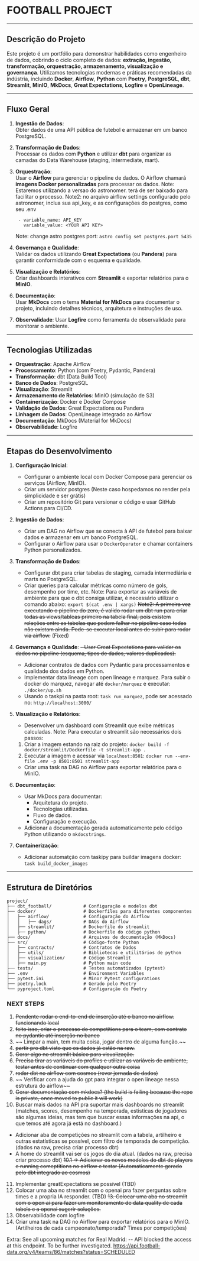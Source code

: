  
# FOOTBALL PROJECT

---

## Descrição do Projeto

Este projeto é um portfólio para demonstrar habilidades como engenheiro de dados, cobrindo o ciclo completo de dados: **extração, ingestão, transformação, orquestração, armazenamento, visualização e governança**. Utilizamos tecnologias modernas e práticas recomendadas da indústria, incluindo **Docker**, **Airflow**, **Python** com **Poetry**, **PostgreSQL**, **dbt**, **Streamlit**, **MinIO**, **MkDocs**, **Great Expectations**, **Logfire** e **OpenLineage**.

---

## Fluxo Geral

1. **Ingestão de Dados**:  
   Obter dados de uma API pública de futebol e armazenar em um banco PostgreSQL.

2. **Transformação de Dados**:  
   Processar os dados com **Python** e utilizar **dbt** para organizar as camadas do Data Warehouse (staging, intermediate, mart).

3. **Orquestração**:  
   Usar o **Airflow** para gerenciar o pipeline de dados. O Airflow chamará **imagens Docker personalizadas** para processar os dados.
   Note: Estaremos utilizando a versao do astronomer. terá de ser baixado para facilitar o processo.
   Note2: no arquivo airflow settings configurado pelo astronomer, inclua sua api_key, e as configurações do postgres, como seu .env
   ```variables:
    - variable_name: API_KEY
      variable_value: <YOUR API KEY>
    ```
    Note: change astro postgres port: `astro config set postgres.port 5435`

4. **Governança e Qualidade**:  
   Validar os dados utilizando **Great Expectations** (ou **Pandera**) para garantir conformidade com o esquema e qualidade.

5. **Visualização e Relatórios**:  
   Criar dashboards interativos com **Streamlit** e exportar relatórios para o **MinIO**.

6. **Documentação**:  
   Usar **MkDocs** com o tema **Material for MkDocs** para documentar o projeto, incluindo detalhes técnicos, arquitetura e instruções de uso.

7. **Observalidade**:
   Usar **Logfire** como ferramenta de observalidade para monitorar o ambiente.
---

## Tecnologias Utilizadas

- **Orquestração**: Apache Airflow  
- **Processamento**: Python (com Poetry, Pydantic, Pandera)  
- **Transformação**: dbt (Data Build Tool)  
- **Banco de Dados**: PostgreSQL  
- **Visualização**: Streamlit  
- **Armazenamento de Relatórios**: MinIO (simulação de S3)  
- **Containerização**: Docker e Docker Compose  
- **Validação de Dados**: Great Expectations ou Pandera  
- **Linhagem de Dados**: OpenLineage integrado ao Airflow  
- **Documentação**: MkDocs (Material for MkDocs)
- **Observabilidade**: Logfire

---

## Etapas do Desenvolvimento

1. **Configuração Inicial**:
   - Configurar o ambiente local com Docker Compose para gerenciar os serviços (Airflow, MinIO).
   - Criar um servidor postgres (Neste caso hospedamos no render pela simplicidade e ser grátis)
   - Criar um repositório Git para versionar o código e usar GitHub Actions para CI/CD.

2. **Ingestão de Dados**:
   - Criar um DAG no Airflow que se conecta à API de futebol para baixar dados e armazenar em um banco PostgreSQL.
   - Configurar o Airflow para usar o `DockerOperator` e chamar containers Python personalizados.

3. **Transformação de Dados**:
   - Configurar dbt para criar tabelas de staging, camada intermediária e marts no PostgreSQL.
   - Criar queries para calcular métricas como número de gols, desempenho por time, etc.
   Note: Para exportar as variáveis de ambiente para que o dbt consiga utilizar, é necessário utilizar o comando abaixo:
   `export $(cat .env | xargs)`
   ~~Note2: A primeira vez executando o pipeline do zero, é valido rodar um dbt run para criar todas as views/tableas primeiro na tabela final, pois existem relações entre as tabelas que podem falhar no pipeline caso todas não existam ainda. Pode-se executar local antes de subir para rodar via airflow.~~ (Fixed)


4. **Governança e Qualidade**:
   ~~- Usar Great Expectations para validar os dados no pipeline (esquema, tipos de dados, valores duplicados).~~
   - Adicionar contratos de dados com Pydantic para processamentos e qualidade dos dados em Python.
   - Implementar data lineage com open lineage e marquez. Para subir o docker do marquez, navegar até `docker/marquez` e executar: `./docker/up.sh`
   - Usando o taskpi na pasta root: `task run_marquez`, pode ser acessado no: `http://localhost:3000/`

5. **Visualização e Relatórios**:
   - Desenvolver um dashboard com Streamlit que exibe métricas calculadas.
   Note: Para executar o streamlit são necessários dois passos:
    1. Criar a imagem estando na raiz do projeto: `docker build -f docker/streamlit/Dockerfile -t streamlit-app .`
    2. Executar a imagem e acessar via `localhost:8501`: `docker run --env-file .env -p 8501:8501 streamlit-app`
   - Criar uma task na DAG no Airflow para exportar relatórios para o MinIO.

6. **Documentação**:
   - Usar MkDocs para documentar:
     - Arquitetura do projeto.
     - Tecnologias utilizadas.
     - Fluxo de dados.
     - Configuração e execução.
   - Adicionar a documentação gerada automaticamente pelo código Python utilizando o `mkdocstrings`.

7. **Containerização**:
    - Adicionar automatção com taskipy para buildar imagens docker: `task build_docker_images`

---

## Estrutura de Diretórios

```plaintext
project/                   
├── dbt_football/            # Configuração e modelos dbt
├── docker/                  # Dockerfiles para diferentes componentes
│   ├── airflow/             # Configuração do Airflow
│   │   ├── dags/            # DAGs do Airflow
│   ├── streamlit/           # Dockerfile do streamlit
│   ├── python/              # Dockerfile do código python
├── docs/                    # Arquivos de documentação (MkDocs)
├── src/                     # Código-fonte Python
│   ├── contracts/           # Contratos de Dados
│   ├── utils/               # Bibliotecas e utilitários de python
│   ├── visualization/       # Código Streamlit
│   ├── main.py              # Python main code
├── tests/                   # Testes automatizados (pytest)
├── .env                     # Environment Variables
├── pytest.ini               # Minor Pytest configurations
├── poetry.lock              # Gerado pelo Poetry
└── pyproject.toml           # Configuração do Poetry

```


### NEXT STEPS

1. ~~Pendente rodar o end-to-end de inserção até o banco no airflow. funcionando local~~
2. ~~feito isso, criar o processo do competitions para o team, com contrato no pydantic até inserção no banco~~
3. ~~ Limpar a main, tem muita coisa, jogar dentro de alguma função.~~
4. ~~partir pro dbt visto que os dados já estão na raw.~~
5. ~~Gerar algo no streamlit  básico para visualização.~~
6. ~~Precisa tirar as variáveis do profiles e utilizar as variáveis de ambiente, testar antes de continuar com qualquer outra coisa~~
7. ~~rodar dbt no airflow com cosmos (rever jornada de dados)~~
8. ~~ Verificar com a ajuda do gpt para integrar o open lineage nessa estrutura do airflow~~
9. ~~Gerar documentação com mkdocs? (the build is failing because the repo is private, once moved to public it will work)~~
10. Buscar mais dados na API pra suportar mais dashboards no streamlit (matches, scores, desempenho na temporada, estisticas de jogadores são algumas ideias, mas tem que buscar essas informações na api, o que temos até agora já está no dashboard.) 
- Adicionar aba de competições no streamlit com a tabela, artilheiro e outras estatísticas se possível, com filtro de temporada de competição. (dados na raw, precisa criar processo dbt)
- A home do streamlit vai ser os jogos do dia atual. (dados na raw, precisa criar processo dbt)
~~10.1 -> Adicionar os novos modelos do dbt de players e running comeptitions no airflow e testar (Automaticamente gerado pelo dbt integrado ao cosmos)~~ 
11. Implementar greatExpectations se possível (TBD)
12. Colocar uma aba no streamlit com o openai pra fazer perguntas sobre times e a propria IA responder. (TBD)
~~13. Colocar uma aba no streamlit com o open ai para fazer um monitoramento de data quality de cada tabela e a openai sugerir soluções.~~
14. Observabilidade com logfire
15. Criar uma task na DAG no Airflow para exportar relatórios para o MinIO. (Artilheiros de cada campeonato/temporada? Times por competições)


Extra:
See all upcoming matches for Real Madrid: -- API blocked the access at this endpoint. To be further investigated.
https://api.football-data.org/v4/teams/86/matches?status=SCHEDULED
